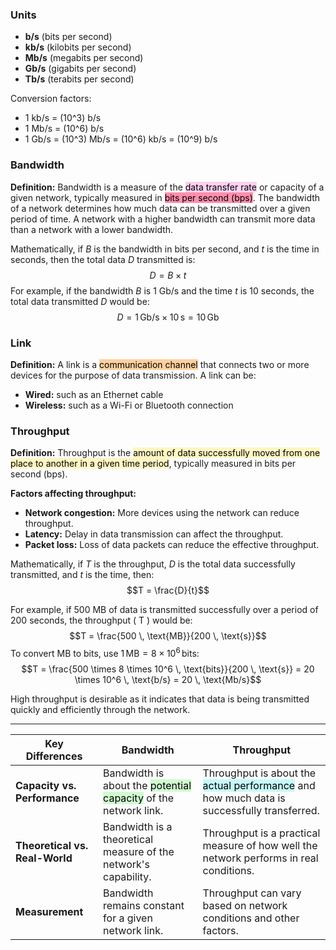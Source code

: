 ### Units

- **b/s** (bits per second)
- **kb/s** (kilobits per second)
- **Mb/s** (megabits per second)
- **Gb/s** (gigabits per second)
- **Tb/s** (terabits per second)

Conversion factors:
- 1 kb/s = \(10^3\) b/s
- 1 Mb/s = \(10^6\) b/s
- 1 Gb/s = \(10^3\) Mb/s = \(10^6\) kb/s = \(10^9\) b/s

### Bandwidth

**Definition:** Bandwidth is a measure of the <mark style="background: #FFB8EBA6;">data transfer rate</mark> or capacity of a given network, typically measured in <mark style="background: #FF5582A6;">bits per second (bps)</mark>. The bandwidth of a network determines how much data can be transmitted over a given period of time. A network with a higher bandwidth can transmit more data than a network with a lower bandwidth.

Mathematically, if $B$ is the bandwidth in bits per second, and $t$ is the time in seconds, then the total data $D$ transmitted is:
$$D = B \times t$$
For example, if the bandwidth $B$ is 1 Gb/s and the time $t$ is 10 seconds, the total data transmitted $D$ would be:
$$D = 1 \, \text{Gb/s} \times 10 \, \text{s} = 10 \, \text{Gb}$$

### Link

**Definition:** A link is a <mark style="background: #FFB86CA6;">communication channel</mark> that connects two or more devices for the purpose of data transmission. A link can be:
- **Wired:** such as an Ethernet cable
- **Wireless:** such as a Wi-Fi or Bluetooth connection

### Throughput

**Definition:** Throughput is the <mark style="background: #FFF3A3A6;">amount of data successfully moved from one place to another in a given time period</mark>, typically measured in bits per second (bps).

**Factors affecting throughput:**
- **Network congestion:** More devices using the network can reduce throughput.
- **Latency:** Delay in data transmission can affect the throughput.
- **Packet loss:** Loss of data packets can reduce the effective throughput.

Mathematically, if $T$ is the throughput, $D$ is the total data successfully transmitted, and $t$ is the time, then:
$$T = \frac{D}{t}$$

For example, if 500 MB of data is transmitted successfully over a period of 200 seconds, the throughput \( T \) would be:
$$T = \frac{500 \, \text{MB}}{200 \, \text{s}}$$
To convert MB to bits, use $1 \, \text{MB} = 8 \times 10^6 \, \text{bits}$:
$$T = \frac{500 \times 8 \times 10^6 \, \text{bits}}{200 \, \text{s}} = 20 \times 10^6 \, \text{b/s} = 20 \, \text{Mb/s}$$

High throughput is desirable as it indicates that data is being transmitted quickly and efficiently through the network.

---
| Key Differences | Bandwidth | Throughput|
|------------------|--------------|-------------|
| **Capacity vs. Performance**| Bandwidth is about the <mark style="background: #BBFABBA6;">potential capacity</mark> of the network link. | Throughput is about the <mark style="background: #ABF7F7A6;">actual performance</mark> and how much data is successfully transferred.|
| **Theoretical vs. Real-World** | Bandwidth is a theoretical measure of the network's capability.| Throughput is a practical measure of how well the network performs in real conditions. |
| **Measurement** | Bandwidth remains constant for a given network link. | Throughput can vary based on network conditions and other factors. |
